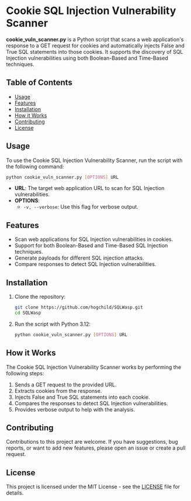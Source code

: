 # Cookie SQL Injection Vulnerability Scanner

**cookie_vuln_scanner.py** is a Python script that scans a web application's response to a GET request for cookies and automatically injects False and True SQL statements into those cookies. It supports the discovery of SQL Injection vulnerabilities using both Boolean-Based and Time-Based techniques.

## Table of Contents
- [Usage](#usage)
- [Features](#features)
- [Installation](#installation)
- [How it Works](#how-it-works)
- [Contributing](#contributing)
- [License](#license)

## Usage
To use the Cookie SQL Injection Vulnerability Scanner, run the script with the following command:
```bash
python cookie_vuln_scanner.py [OPTIONS] URL
```
- **URL**: The target web application URL to scan for SQL Injection vulnerabilities.
- **OPTIONS**:
  - `-v, --verbose`: Use this flag for verbose output.

## Features
- Scan web applications for SQL Injection vulnerabilities in cookies.
- Support for both Boolean-Based and Time-Based SQL Injection techniques.
- Generate payloads for different SQL injection attacks.
- Compare responses to detect SQL Injection vulnerabilities.

## Installation
1. Clone the repository:
   ```bash
   git clone https://github.com/hogchild/SQLWasp.git
   cd SQLWasp
   ```

2. Run the script with Python 3.12:
   ```bash
   python cookie_vuln_scanner.py [OPTIONS] URL
   ```

## How it Works
The Cookie SQL Injection Vulnerability Scanner works by performing the following steps:
1. Sends a GET request to the provided URL.
2. Extracts cookies from the response.
3. Injects False and True SQL statements into each cookie.
4. Compares the responses to detect SQL Injection vulnerabilities.
5. Provides verbose output to help with the analysis.

## Contributing
Contributions to this project are welcome. If you have suggestions, bug reports, or want to add new features, please open an issue or create a pull request.

## License
This project is licensed under the MIT License - see the [LICENSE](LICENSE.md) file for details.
```
